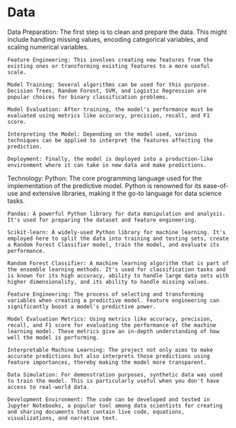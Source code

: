 # Data
Data Preparation: The first step is to clean and prepare the data. This might include handling missing values, encoding categorical variables, and scaling numerical variables.

    Feature Engineering: This involves creating new features from the existing ones or transforming existing features to a more useful scale.

    Model Training: Several algorithms can be used for this purpose. Decision Trees, Random Forest, SVM, and Logistic Regression are popular choices for binary classification problems.

    Model Evaluation: After training, the model's performance must be evaluated using metrics like accuracy, precision, recall, and F1 score.

    Interpreting the Model: Depending on the model used, various techniques can be applied to interpret the features affecting the prediction.

    Deployment: Finally, the model is deployed into a production-like environment where it can take in new data and make predictions.
Technology:
    Python: The core programming language used for the implementation of the predictive model. Python is renowned for its ease-of-use and extensive libraries, making it the go-to language for data science tasks.

    Pandas: A powerful Python library for data manipulation and analysis. It's used for preparing the dataset and feature engineering.

    Scikit-learn: A widely-used Python library for machine learning. It's employed here to split the data into training and testing sets, create a Random Forest Classifier model, train the model, and evaluate its performance.

    Random Forest Classifier: A machine learning algorithm that is part of the ensemble learning methods. It's used for classification tasks and is known for its high accuracy, ability to handle large data sets with higher dimensionality, and its ability to handle missing values.

    Feature Engineering: The process of selecting and transforming variables when creating a predictive model. Feature engineering can significantly boost a model's predictive power.

    Model Evaluation Metrics: Using metrics like accuracy, precision, recall, and F1 score for evaluating the performance of the machine learning model. These metrics give an in-depth understanding of how well the model is performing.

    Interpretable Machine Learning: The project not only aims to make accurate predictions but also interprets those predictions using feature importances, thereby making the model more transparent.

    Data Simulation: For demonstration purposes, synthetic data was used to train the model. This is particularly useful when you don't have access to real-world data.

    Development Environment: The code can be developed and tested in Jupyter Notebooks, a popular tool among data scientists for creating and sharing documents that contain live code, equations, visualizations, and narrative text.
